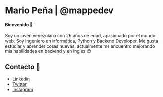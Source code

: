 # Mario Peña | @mappedev

#### Bienvenido 👋

Soy un joven venezolano con 26 años de edad, apasionado por el mundo web. Soy Ingeniero en informática, Python y Backend Developer. Me gusta estudiar y aprender cosas nuevas, actualmente me encuentro mejorando mis habilidades en backend y en inglés :blush:

## Contacto :iphone:
- [Linkedin](https://www.linkedin.com/in/mario-jesus-pe%C3%B1a-prado-89319a1a9/)
- [Twitter](https://twitter.com/mappedev)
- [Instagram](https://www.instagram.com/mappedev/)
